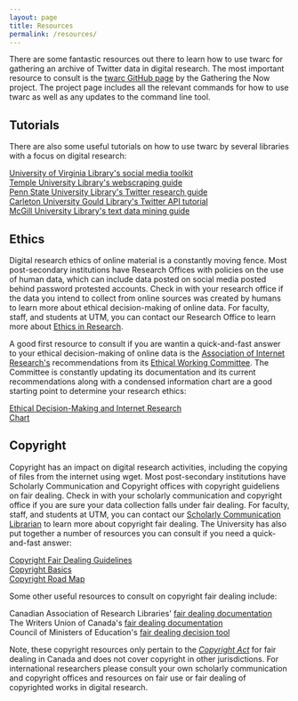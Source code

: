 ```yaml
---
layout: page
title: Resources
permalink: /resources/
---
```


There are some fantastic resources out there to learn how to use twarc for gathering an archive of Twitter data in digital research. The most important resource to consult is the [twarc GitHub page](https://github.com/DocNow/twarc) by the Gathering the Now project. The project page includes all the relevant commands for how to use twarc as well as any updates to the command line tool.

## Tutorials

There are also some useful tutorials on how to use twarc by several libraries with a focus on digital research: 

[University of Virginia Library's social media toolkit](http://digitalcollecting.lib.virginia.edu/toolkit/docs/social-media/)  
[Temple University Library's webscraping guide](https://guides.temple.edu/c.php?g=123755&p=6097990)  
[Penn State University Library's Twitter research guide](https://guides.libraries.psu.edu/c.php?g=796631&p=5698003)  
[Carleton University Gould Library's Twitter API tutorial](http://gouldguides.carleton.edu/dataknowledgebase/twitterapi)  
[McGill University Library's text data mining guide](https://libraryguides.mcgill.ca/c.php?g=702813&p=5064861)

## Ethics
Digital research ethics of online material is a constantly moving fence. Most post-secondary institutions have Research Offices with policies on the use of human data, which can include data posted on social media posted behind password protested accounts. Check in with your research office if the data you intend to collect from online sources was created by humans to learn more about ethical decision-making of online data. For faculty, staff, and students at UTM, you can contact our Research Office to learn more about [Ethics in Research](https://www.utm.utoronto.ca/vp-research/information-researchers/ethics-research).

A good first resource to consult if you are wantin a quick-and-fast answer to your ethical decision-making of online data is the [Association of Internet Research's](https://aoir.org/) recommendations from its [Ethical Working Committee](https://aoir.org/ethics/). The Committee is constantly updating its documentation and its current recommendations along with a condensed information chart are a good starting point to determine your research ethics:

[Ethical Decision-Making and Internet Research](https://aoir.org/reports/ethics3.pdf)  
[Chart](https://aoir.org/wp-content/uploads/2017/01/aoir_ethics_graphic_2016.pdf)

## Copyright
Copyright has an impact on digital research activities, including the copying of files from the internet using wget. Most post-secondary institutions have Scholarly Communication and Copyright offices with copyright guideliens on fair dealing. Check in with your scholarly communication and copyright office if you are sure your data collection falls under fair dealing. For faculty, staff, and students at UTM, you can contact our [Scholarly Communication Librarian](https://utm.library.utoronto.ca/scholarly-communications) to learn more about copyright fair dealing. The University has also put together a number of resources you can consult if you need a quick-and-fast answer:

[Copyright Fair Dealing Guidelines](https://provost.utoronto.ca//wp-content/uploads/sites/155/2018/06/Copyright-Guidelines.pdf)  
[Copyright Basics](https://onesearch.library.utoronto.ca/sites/default/files/copyright/basicsfaqs_092018.pdf)  
[Copyright Road Map](https://onesearch.library.utoronto.ca/sites/default/files/copyright/utl_copyrightroadmap.pdf)

Some other useful resources to consult on copyright fair dealing include:

Canadian Association of Research Libraries' [fair dealing documentation](https://fair-dealing.ca/what-is-fair-dealing/)  
The Writers Union of Canada's [fair dealing documentation](https://www.writersunion.ca/what-and-isn-t-fair-dealing)  
Council of Ministers of Education's [fair dealing decision tool](http://www.fairdealingdecisiontool.ca/DecisionTool/)

Note, these copyright resources only pertain to the [*Copyright Act*](https://laws-lois.justice.gc.ca/eng/acts/C-42/) for fair dealing in Canada and does not cover copyright in other jurisdictions. For international researchers please consult your own scholarly communication and copyright offices and resources on fair use or fair dealing of copyrighted works in digital research.
